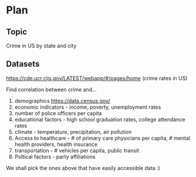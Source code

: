 # Plan
## Topic
Crime in US by state and city
## Datasets
https://cde.ucr.cjis.gov/LATEST/webapp/#/pages/home (crime rates in US)

Find correlation between crime and...
1. demographics https://data.census.gov/
2. economic indicators - income, poverty, unemployment rates
3. number of police officers per capita
4. educational factors - high school graduation rates, college attendance rates
5. climate - temperature, precipitation, air pollution
6. Access to healthcare - # of primary care physicians per capita, # mental health providers, health insurance
7. transportation - # vehicles per capita, public transit
8. Poltical factors - party affiliations

We shall pick the ones above that have easily accessible data :)